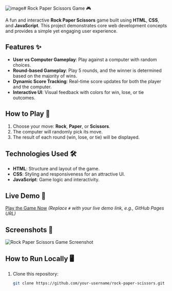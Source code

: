 ![image](assets/rps)# Rock Paper Scissors Game 🎮

A fun and interactive **Rock Paper Scissors** game built using **HTML**, **CSS**, and **JavaScript**. This project demonstrates core web development concepts and provides a simple yet engaging user experience.

## Features ✨
- **User vs Computer Gameplay**: Play against a computer with random choices.
- **Round-based Gameplay**: Play 5 rounds, and the winner is determined based on the majority of wins.
- **Dynamic Score Tracking**: Real-time score updates for both the player and the computer.
- **Interactive UI**: Visual feedback with colors for win, lose, or tie outcomes.

## How to Play 🚀
1. Choose your move: **Rock**, **Paper**, or **Scissors**.
2. The computer will randomly pick its move.
3. The result of each round (win, lose, or tie) will be displayed.

## Technologies Used 🛠️
- **HTML**: Structure and layout of the game.
- **CSS**: Styling and responsiveness for an attractive UI.
- **JavaScript**: Game logic and interactivity.

## Live Demo 🔗
[Play the Game Now](#) *(Replace `#` with your live demo link, e.g., GitHub Pages URL)*

## Screenshots 📸
![Rock Paper Scissors Game Screenshot](assets/rps_gameplay)

## How to Run Locally 🖥️
1. Clone this repository:
   ```bash
   git clone https://github.com/your-username/rock-paper-scissors.git
